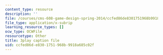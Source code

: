 ```yaml
---
content_type: resource
description: ''
file: /courses/cms-608-game-design-spring-2014/ccfed86de8301751968b9918a685c02f_1506697.srt
file_type: application/x-subrip
learning_resource_types: []
ocw_type: OCWFile
resourcetype: Other
title: 3play caption file
uid: ccfed86d-e830-1751-968b-9918a685c02f
---
```

